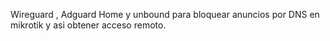Wireguard , Adguard Home y unbound para bloquear anuncios por DNS en mikrotik y asi obtener acceso remoto.
